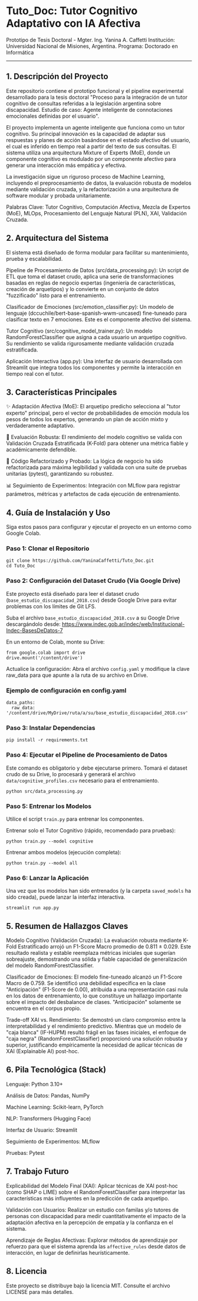 # Tuto_Doc: Tutor Cognitivo Adaptativo con IA Afectiva
Prototipo de Tesis Doctoral - Mgter. Ing. Yanina A. Caffetti
Institución: Universidad Nacional de Misiones, Argentina.
Programa: Doctorado en Informática

---

## 1. Descripción del Proyecto
Este repositorio contiene el prototipo funcional y el pipeline experimental desarrollado para la tesis doctoral "Proceso para la integración de un tutor cognitivo de consultas referidas a la legislación argentina sobre discapacidad. Estudio de caso: Agente inteligente de connotaciones emocionales definidas por el usuario".

El proyecto implementa un agente inteligente que funciona como un tutor cognitivo. Su principal innovación es la capacidad de adaptar sus respuestas y planes de acción basándose en el estado afectivo del usuario, el cual es inferido en tiempo real a partir del texto de sus consultas. El sistema utiliza una arquitectura Mixture of Experts (MoE), donde un componente cognitivo es modulado por un componente afectivo para generar una interacción más empática y efectiva.

La investigación sigue un riguroso proceso de Machine Learning, incluyendo el preprocesamiento de datos, la evaluación robusta de modelos mediante validación cruzada, y la refactorización a una arquitectura de software modular y probada unitariamente.

Palabras Clave: Tutor Cognitivo, Computación Afectiva, Mezcla de Expertos (MoE), MLOps, Procesamiento del Lenguaje Natural (PLN), XAI, Validación Cruzada.


## 2. Arquitectura del Sistema
El sistema está diseñado de forma modular para facilitar su mantenimiento, prueba y escalabilidad.

Pipeline de Procesamiento de Datos (src/data_processing.py): Un script de ETL que toma el dataset crudo, aplica una serie de transformaciones basadas en reglas de negocio expertas (ingeniería de características, creación de arquetipos) y lo convierte en un conjunto de datos "fuzzificado" listo para el entrenamiento.

Clasificador de Emociones (src/emotion_classifier.py): Un modelo de lenguaje (dccuchile/bert-base-spanish-wwm-uncased) fine-tuneado para clasificar texto en 7 emociones. Este es el componente afectivo del sistema.

Tutor Cognitivo (src/cognitive_model_trainer.py): Un modelo RandomForestClassifier que asigna a cada usuario un arquetipo cognitivo. Su rendimiento se valida rigurosamente mediante validación cruzada estratificada.

Aplicación Interactiva (app.py): Una interfaz de usuario desarrollada con Streamlit que integra todos los componentes y permite la interacción en tiempo real con el tutor.


## 3. Características Principales

✨ Adaptación Afectiva (MoE): El arquetipo predicho selecciona al "tutor experto" principal, pero el vector de probabilidades de emoción modula los pesos de todos los expertos, generando un plan de acción mixto y verdaderamente adaptativo.

🔬 Evaluación Robusta: El rendimiento del modelo cognitivo se valida con Validación Cruzada Estratificada (K-Fold) para obtener una métrica fiable y académicamente defendible.

🔧 Código Refactorizado y Probado: La lógica de negocio ha sido refactorizada para máxima legibilidad y validada con una suite de pruebas unitarias (pytest), garantizando su robustez.

📊 Seguimiento de Experimentos: Integración con MLflow para registrar parámetros, métricas y artefactos de cada ejecución de entrenamiento.


## 4. Guía de Instalación y Uso

Siga estos pasos para configurar y ejecutar el proyecto en un entorno como Google Colab.

### Paso 1: Clonar el Repositorio

```
git clone https://github.com/YaninaCaffetti/Tuto_Doc.git
cd Tuto_Doc
```

### Paso 2: Configuración del Dataset Crudo (Vía Google Drive)
Este proyecto está diseñado para leer el dataset crudo (`base_estudio_discapacidad_2018.csv`) desde Google Drive para evitar problemas con los límites de Git LFS.

Suba el archivo `base_estudio_discapacidad_2018.csv` a su Google Drive descargándolo desde: https://www.indec.gob.ar/indec/web/Institucional-Indec-BasesDeDatos-7 

En un entorno de Colab, monte su Drive:

```
from google.colab import drive
drive.mount('/content/drive')
```

Actualice la configuración: Abra el archivo `config.yaml` y modifique la clave raw_data para que apunte a la ruta de su archivo en Drive.

### Ejemplo de configuración en config.yaml

```
data_paths:
  raw_data: '/content/drive/MyDrive/ruta/a/su/base_estudio_discapacidad_2018.csv'
```

### Paso 3: Instalar Dependencias

```
pip install -r requirements.txt
```

### Paso 4: Ejecutar el Pipeline de Procesamiento de Datos

Este comando es obligatorio y debe ejecutarse primero. Tomará el dataset crudo de su Drive, lo procesará y generará el archivo `data/cognitive_profiles.csv` necesario para el entrenamiento.

```
python src/data_processing.py
```

### Paso 5: Entrenar los Modelos

Utilice el script `train.py` para entrenar los componentes.

Entrenar solo el Tutor Cognitivo (rápido, recomendado para pruebas):

```
python train.py --model cognitive
```

Entrenar ambos modelos (ejecución completa):

```
python train.py --model all
```

### Paso 6: Lanzar la Aplicación

Una vez que los modelos han sido entrenados (y la carpeta `saved_models` ha sido creada), puede lanzar la interfaz interactiva.

```
streamlit run app.py
```

## 5. Resumen de Hallazgos Claves

Modelo Cognitivo (Validación Cruzada): La evaluación robusta mediante K-Fold Estratificado arrojó un F1-Score Macro promedio de 0.811 ± 0.029. Este resultado realista y estable reemplaza métricas iniciales que sugerían sobreajuste, demostrando una sólida y fiable capacidad de generalización del modelo RandomForestClassifier.

Clasificador de Emociones: El modelo fine-tuneado alcanzó un F1-Score Macro de 0.759. Se identificó una debilidad específica en la clase "Anticipación" (F1-Score de 0.00), atribuida a una representación casi nula en los datos de entrenamiento, lo que constituye un hallazgo importante sobre el impacto del desbalance de clases. "Anticipación" solamente se encuentra en el corpus propio. 

Trade-off XAI vs. Rendimiento: Se demostró un claro compromiso entre la interpretabilidad y el rendimiento predictivo. Mientras que un modelo de "caja blanca" (IF-HUPM) resultó frágil en las fases iniciales, el enfoque de "caja negra" (RandomForestClassifier) proporcionó una solución robusta y superior, justificando empíricamente la necesidad de aplicar técnicas de XAI (Explainable AI) post-hoc.

## 6. Pila Tecnológica (Stack)

Lenguaje: Python 3.10+

Análisis de Datos: Pandas, NumPy

Machine Learning: Scikit-learn, PyTorch

NLP: Transformers (Hugging Face)

Interfaz de Usuario: Streamlit

Seguimiento de Experimentos: MLflow

Pruebas: Pytest

## 7. Trabajo Futuro

Explicabilidad del Modelo Final (XAI): Aplicar técnicas de XAI post-hoc (como SHAP o LIME) sobre el RandomForestClassifier para interpretar las características más influyentes en la predicción de cada arquetipo.

Validación con Usuarios: Realizar un estudio con familas y/o tutores de personas con discapacidad para medir cuantitativamente el impacto de la adaptación afectiva en la percepción de empatía y la confianza en el sistema.

Aprendizaje de Reglas Afectivas: Explorar métodos de aprendizaje por refuerzo para que el sistema aprenda las `affective_rules` desde datos de interacción, en lugar de definirlas heurísticamente.

## 8. Licencia

Este proyecto se distribuye bajo la licencia MIT. Consulte el archivo LICENSE para más detalles.
